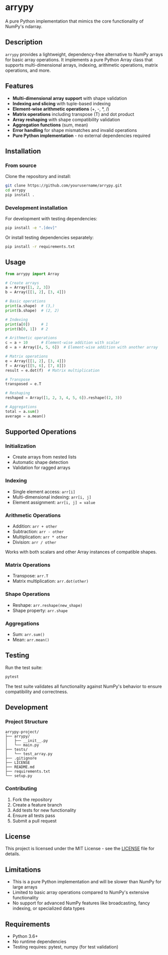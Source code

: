 # arrypy

A pure Python implementation that mimics the core functionality of NumPy's ndarray.

## Description

`arrypy` provides a lightweight, dependency-free alternative to NumPy arrays for basic array operations. It implements a pure Python Array class that supports multi-dimensional arrays, indexing, arithmetic operations, matrix operations, and more.

## Features

- **Multi-dimensional array support** with shape validation
- **Indexing and slicing** with tuple-based indexing
- **Element-wise arithmetic operations** (+, -, *, /)
- **Matrix operations** including transpose (T) and dot product
- **Array reshaping** with shape compatibility validation
- **Aggregation functions** (sum, mean)
- **Error handling** for shape mismatches and invalid operations
- **Pure Python implementation** - no external dependencies required

## Installation

### From source

Clone the repository and install:

```bash
git clone https://github.com/yourusername/arrypy.git
cd arrypy
pip install .
```

### Development installation

For development with testing dependencies:

```bash
pip install -e ".[dev]"
```

Or install testing dependencies separately:

```bash
pip install -r requirements.txt
```

## Usage

```python
from arrypy import Array

# Create arrays
a = Array([1, 2, 3])
b = Array([[1, 2], [3, 4]])

# Basic operations
print(a.shape)  # (3,)
print(b.shape)  # (2, 2)

# Indexing
print(a[0])     # 1
print(b[0, 1])  # 2

# Arithmetic operations
c = a + 10      # Element-wise addition with scalar
d = a + Array([4, 5, 6])  # Element-wise addition with another array

# Matrix operations
e = Array([[1, 2], [3, 4]])
f = Array([[5, 6], [7, 8]])
result = e.dot(f)  # Matrix multiplication

# Transpose
transposed = e.T

# Reshaping
reshaped = Array([1, 2, 3, 4, 5, 6]).reshape((2, 3))

# Aggregations
total = a.sum()
average = a.mean()
```

## Supported Operations

### Initialization
- Create arrays from nested lists
- Automatic shape detection
- Validation for ragged arrays

### Indexing
- Single element access: `arr[i]`
- Multi-dimensional indexing: `arr[i, j]`
- Element assignment: `arr[i, j] = value`

### Arithmetic Operations
- Addition: `arr + other`
- Subtraction: `arr - other`
- Multiplication: `arr * other`
- Division: `arr / other`

Works with both scalars and other Array instances of compatible shapes.

### Matrix Operations
- Transpose: `arr.T`
- Matrix multiplication: `arr.dot(other)`

### Shape Operations
- Reshape: `arr.reshape(new_shape)`
- Shape property: `arr.shape`

### Aggregations
- Sum: `arr.sum()`
- Mean: `arr.mean()`

## Testing

Run the test suite:

```bash
pytest
```

The test suite validates all functionality against NumPy's behavior to ensure compatibility and correctness.

## Development

### Project Structure

```
arrypy-project/
├── arrypy/
│   ├── __init__.py
│   └── main.py
├── tests/
│   └── test_array.py
├── .gitignore
├── LICENSE
├── README.md
├── requirements.txt
└── setup.py
```

### Contributing

1. Fork the repository
2. Create a feature branch
3. Add tests for new functionality
4. Ensure all tests pass
5. Submit a pull request

## License

This project is licensed under the MIT License - see the [LICENSE](LICENSE) file for details.

## Limitations

- This is a pure Python implementation and will be slower than NumPy for large arrays
- Limited to basic array operations compared to NumPy's extensive functionality
- No support for advanced NumPy features like broadcasting, fancy indexing, or specialized data types

## Requirements

- Python 3.6+
- No runtime dependencies
- Testing requires: pytest, numpy (for test validation)
